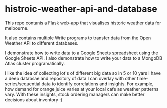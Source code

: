 ﻿# histroic-weather-api-and-database

This repo contanis a Flask web-app that visualises historic weather data for melbourne. 

It also contains multiple Write programs to transfer data from the Open Weather API to different databases. 

I demonstrate how to write data to a Google Sheets spreadsheet using the Google Sheets API. I also demonstrate how to write your data to a MongoDB Atlas cluster programatically.  

I like the idea of collecting lot's of different big data so in 5 or 10 yars I have a deep databsae and repository of data I can overlay with other time-series/sequential data to identify correlations and insights. For example, how demand for orange juice varies at your local cafe as weather patterns vary. With these insights, stock ordering managers can make better decisions about inventory :)

